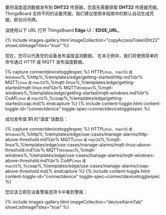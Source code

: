 要将温度遥测数据发布到 **DHT22** 传感器，您首先需要获取 **DHT22** 传感器凭据。
ThingsBoard 支持不同的设备凭据。我们建议使用本指南中的默认自动生成凭据，即访问令牌。

请使用以下 URL 打开 ThingsBoard **Edge** UI：**EDGE_URL**。

{% include images-gallery.html imageCollection="copyAccessTokenDht22" showListImageTitles="true" %}

现在，您可以代表您的设备发布温度遥测数据。
在本示例中，我们将使用简单的命令通过 HTTP 或 MQTT 发布温度数据。

{% capture connectdevicetogglespec %}
HTTP<small>Linux、macOS 或 Windows</small>%,%http%,%templates/edge/getting-started/http.md%br%
MQTT<small>Linux 或 macOS</small>%,%mqtt-linux%,%templates/edge/getting-started/mqtt-linux.md%br%
MQTT<small>Windows</small>%,%mqtt-windows%,%templates/edge/getting-started/mqtt-windows.md%br%
CoAP<small>Linux 或 macOS</small>%,%coap%,%templates/edge/getting-started/coap.md{% endcapture %}
{% include content-toggle.html content-toggle-id="connectdevice" toggle-spec=connectdevicetogglespec %}

成功发布值 **51** 的“温度”读数后：

{% capture connectdevicetogglespec %}
HTTP<small>Linux、macOS 或 Windows</small>%,%http%,%templates/edge/use-cases/manage-alarms/http-above-threshold.md%br%
MQTT<small>Linux 或 macOS</small>%,%mqtt-linux%,%templates/edge/use-cases/manage-alarms/mqtt-linux-above-threshold.md%br%
MQTT<small>Windows</small>%,%mqtt-windows%,%templates/edge/use-cases/manage-alarms/mqtt-windows-above-threshold.md%br%
CoAP<small>Linux 或 macOS</small>%,%coap%,%templates/edge/use-cases/manage-alarms/coap-above-threshold.md{% endcapture %}
{% include content-toggle.html content-toggle-id="connectdevice" toggle-spec=connectdevicetogglespec %}

您应该立即在设备警报选项卡中看到警报：

{% include images-gallery.html imageCollection="deviceAlarmTab" showListImageTitles="true" %}